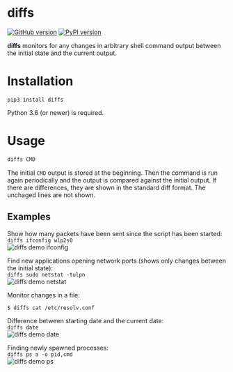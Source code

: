 # diffs

[![GitHub version](https://badge.fury.io/gh/igrek51%2Fdiffs.svg)](https://github.com/igrek51/diffs)
[![PyPI version](https://badge.fury.io/py/diffs.svg)](https://pypi.org/project/diffs)

**diffs** monitors for any changes in arbitrary shell command output between the initial state and the current output.

# Installation
```shell
pip3 install diffs
```

Python 3.6 (or newer) is required.

# Usage
```bash
diffs CMD
```
The initial `CMD` output is stored at the beginning.
Then the command is run again periodically and the output is compared against the initial output.
If there are differences, they are shown in the standard diff format. The unchaged lines are not shown.

## Examples
Show how many packets have been sent since the script has been started:  
`diffs ifconfig wlp2s0`  
![diffs demo ifconfig](https://github.com/igrek51/diffs/blob/master/docs/img/demo-ifconfig.gif?raw=true)

Find new applications opening network ports (shows only changes between the initial state):  
`diffs sudo netstat -tulpn`  
![diffs demo netstat](https://github.com/igrek51/diffs/blob/master/docs/img/demo-netstat.gif?raw=true)

Monitor changes in a file:
```bash
$ diffs cat /etc/resolv.conf
```

Difference between starting date and the current date:   
`diffs date`  
![diffs demo date](https://github.com/igrek51/diffs/blob/master/docs/img/demo-date.gif?raw=true)

Finding newly spawned processes:  
`diffs ps a -o pid,cmd`  
![diffs demo ps](https://github.com/igrek51/diffs/blob/master/docs/img/demo-ps.gif?raw=true)

